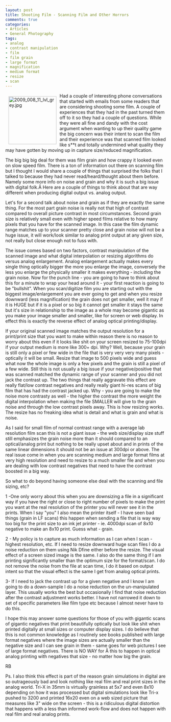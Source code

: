 ```yaml
---
layout: post
title: Shooting Film - Scanning Film and Other Horrors
comments: true
categories:
- Articles
- General Photography
tags:
- analog
- contrast manipulation
- film
- film grain
- large format
- magnification
- medium format
- resize
- scan
---
```

<a rel="lightbox" href="/wp-content/uploads/2009/11/2009_008_11_lvl_grey.jpg"><img title="2009_008_11_lvl_grey.jpg" src="/wp-content/uploads/2009/11/.thumbs/.2009_008_11_lvl_grey.jpg" border="0" alt="2009_008_11_lvl_grey.jpg" hspace="10" vspace="10" width="150" height="150" align="left" /></a>Had a couple of interesting phone conversations that started with emails from some readers that are considering shooting some film. A couple of experiences that they had in the past turned them off to it so they had a couple of questions. While they were all fine and dandy with the cost argument when wanting to up their quality game the big concern was their intent to scan the film and their experience was that scanned film looked like s**t and totally undermined what quality they may have gotten by moving up in capture size/reduced magnification.

The big big big deal for them was film grain and how crappy it looked even on slow speed film. There is a ton of information out there on scanning film but I thought I would share a couple of things that surprised the folks that I talked to because they had never read/heard/thought about them before. Namely some more info on noise and grain and why it is such a big issue with digital folk.Â Here are a couple of things to think about that are way different when producing digital output vs. analog output.

Let's for a second talk about noise and grain as if they are exactly the same thing. For the most part grain noise is really not that high of contrast compared to overall picture contrast in most circumstances. Second grain size is relatively small even with higher speed films relative to how many pixels that you have for the scanned image. In this case the film dynamic range matches up to your scanner pretty close and grain noise will not be a huge issue, it will work/look similar to analog print output at any given size, not really but close enough not to fuss with.

The issue comes based on two factors, contrast manipulation of the scanned image and what digital interpolation or resizing algorithms do versus analog enlargement. Analog enlargement actually makes every single thing optically bigger the more you enlarge the image, conversely the less you enlarge the physically smaller it makes everything - including the grain noise. Now for the punch line - you are going to have to think about this for a minute to wrap your head around it - your first reaction is going to be "bullshit". When you scan/digitize film you are starting out with the biggest image/enlargement you are ever going to get and when you resize downward (less magnification) the grain does not get smaller, well it may if it is HUGE but if it is a pixel or so big it cannot get smaller it stays the same but it's size in relationship to the image as a whole may become gigantic as you make your image smaller and smaller, like for screen or web display. In effect this is exactly the reverse effect of analog optical printing/display.

If your original scanned image matches the output resolution for a print/print size that you want to make within reason there is no reason to worry about this even if it looks like shit on your screen resized to 75-100dpi if your output medium is more like 300+ dpi. Why? Well, because your grain is still only a pixel or few wide in the file that is very very very many pixels - optically it will be small. Resize that image to 500 pixels wide and guess what now the whole image is only a few pixels and the grain is still a pixel of a few wide. Still this is not usually a big issue if your negative/positive that was scanned matched the dynamic range of your scanner and you did not jack the contrast up. The two things that really aggravate this effect are really flat/low contrast negatives and really really giant hi-res scans of big film that has had the contrast jacked up. Why - you are going to make the noise more contrasty as well - the higher the contrast the more weight the digital interpolation when making the file SMALLER will give to the grain noise and through the low contrast pixels away. This is how resizing works. The resize has no freaking idea what is detail and what is grain and what is noise.

As I said for small film of normal contrast range with a average lab resolution film scan this is not a giant issue - the web size/display size stuff still emphasizes the grain noise more than it should compared to an optical/analog print but nothing to be really upset about and in prints of the same linear dimensions it should not be an issue at 300dpi or above. The real issue come in when you are scanning medium and large format films at very high resolution and need to resize to a much smaller file and when you are dealing with low contrast negatives that need to have the contrast boosted in a big way.

So what to do beyond having someone else deal with the scanning and file sizing, etc?

1 -One only worry about this when you are downsizing a file in a significant way if you have the right or close to right number of pixels to make the print you want at the real resolution of the printer you will never see it in the prints. When I say "you" I also mean the printer itself - I have seen bad things (grain in LF scans) this happen when sending a file that is way way too big for the print size to an ink jet printer - ie. 4000dpi scan of 8x10 negative to make an 8x10 print. Guess what - grain.

2 - My policy is to capture as much information as I can when I scan - highest resolution, etc. If I need to resize downward huge scan files I do a noise reduction on them using Nik Dfine either before the resize. The visual effect of a screen sized image is the same. I also do the same thing if I am printing significantly smaller than the optimum size for the format/scan. I do not remove the noise from the file at scan time, I do it based on output intent so that the visual effect is the same I get from analog optical prints.

3- If I need to jack the contrast up for a given negative and I know I am going to do a down-sample I do a noise reduction on the un-manipulated layer. This usually works the best but occasionally I find that noise reduction after the contrast adjustment works better. I have not narrowed it down to set of specific parameters like film type etc because I almost never have to do this.

I hope this may answer some questions for those of you with gigantic scans of gigantic negatives that print beautifully optically but look like shit when printed digitally at small sizes or computer display sizes. I do believe that this is not common knowledge as I routinely see books published with large format negatives where the image sizes are actually smaller than the negative size and I can see grain in them - same goes for web pictures I see of large format negatives. There is NO WAY for Â this to happen in optical analog printing with negatives that size - no matter how big the grain.

RB

Ps. I also think this effect is part of the reason grain simulations in digital are so outrageously bad and look nothing like real film and real print sizes in the analog world. Tri-X in 35mm is virtually grainless at 5x7 and even 8x10 depending on how it was processed but digital simulations look like Tri-x pushed to 3200 and printed 16x20 even on a web sized picture that measures like 3" wide on the screen - this is a ridiculous digital distortion that happens with a less than informed work-flow and does not happen with real film and real analog prints.